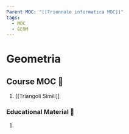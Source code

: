 ```yaml
---
Parent MOC: "[[Triennale informatica MOC]]"
tags:
  - MOC
  - GEOM
---
```

# Geometria

## Course MOC  📒
1. [[Triangoli Simili]]



### Educational Material 🧱
1. 
